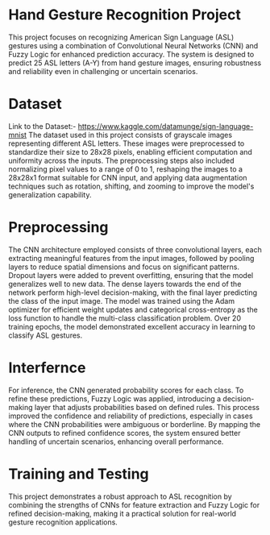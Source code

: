 # Hand Gesture Recognition Project

This project focuses on recognizing American Sign Language (ASL) gestures using a combination of Convolutional Neural Networks (CNN) and Fuzzy Logic for enhanced prediction accuracy. The system is designed to predict 25 ASL letters (A-Y) from hand gesture images, ensuring robustness and reliability even in challenging or uncertain scenarios.

# Dataset

Link to the Dataset:- https://www.kaggle.com/datamunge/sign-language-mnist
The dataset used in this project consists of grayscale images representing different ASL letters. These images were preprocessed to standardize their size to 28x28 pixels, enabling efficient computation and uniformity across the inputs. The preprocessing steps also included normalizing pixel values to a range of 0 to 1, reshaping the images to a 28x28x1 format suitable for CNN input, and applying data augmentation techniques such as rotation, shifting, and zooming to improve the model's generalization capability.


# Preprocessing
The CNN architecture employed consists of three convolutional layers, each extracting meaningful features from the input images, followed by pooling layers to reduce spatial dimensions and focus on significant patterns. Dropout layers were added to prevent overfitting, ensuring that the model generalizes well to new data. The dense layers towards the end of the network perform high-level decision-making, with the final layer predicting the class of the input image. The model was trained using the Adam optimizer for efficient weight updates and categorical cross-entropy as the loss function to handle the multi-class classification problem. Over 20 training epochs, the model demonstrated excellent accuracy in learning to classify ASL gestures.

# Interfernce
For inference, the CNN generated probability scores for each class. To refine these predictions, Fuzzy Logic was applied, introducing a decision-making layer that adjusts probabilities based on defined rules. This process improved the confidence and reliability of predictions, especially in cases where the CNN probabilities were ambiguous or borderline. By mapping the CNN outputs to refined confidence scores, the system ensured better handling of uncertain scenarios, enhancing overall performance.

# Training and Testing
This project demonstrates a robust approach to ASL recognition by combining the strengths of CNNs for feature extraction and Fuzzy Logic for refined decision-making, making it a practical solution for real-world gesture recognition applications.
